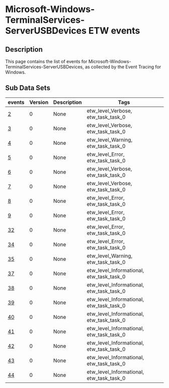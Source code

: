 # Microsoft-Windows-TerminalServices-ServerUSBDevices ETW events

## Description
This page contains the list of events for Microsoft-Windows-TerminalServices-ServerUSBDevices, as collected by the Event Tracing for Windows.

## Sub Data Sets
|events|Version|Description|Tags|
|---|---|---|---|
|[2](events/event-2.md)|0|None|etw_level_Verbose, etw_task_task_0|
|[3](events/event-3.md)|0|None|etw_level_Verbose, etw_task_task_0|
|[4](events/event-4.md)|0|None|etw_level_Warning, etw_task_task_0|
|[5](events/event-5.md)|0|None|etw_level_Error, etw_task_task_0|
|[6](events/event-6.md)|0|None|etw_level_Verbose, etw_task_task_0|
|[7](events/event-7.md)|0|None|etw_level_Verbose, etw_task_task_0|
|[8](events/event-8.md)|0|None|etw_level_Error, etw_task_task_0|
|[9](events/event-9.md)|0|None|etw_level_Error, etw_task_task_0|
|[32](events/event-32.md)|0|None|etw_level_Error, etw_task_task_0|
|[34](events/event-34.md)|0|None|etw_level_Error, etw_task_task_0|
|[35](events/event-35.md)|0|None|etw_level_Warning, etw_task_task_0|
|[37](events/event-37.md)|0|None|etw_level_Informational, etw_task_task_0|
|[38](events/event-38.md)|0|None|etw_level_Informational, etw_task_task_0|
|[39](events/event-39.md)|0|None|etw_level_Informational, etw_task_task_0|
|[40](events/event-40.md)|0|None|etw_level_Informational, etw_task_task_0|
|[41](events/event-41.md)|0|None|etw_level_Informational, etw_task_task_0|
|[42](events/event-42.md)|0|None|etw_level_Informational, etw_task_task_0|
|[43](events/event-43.md)|0|None|etw_level_Informational, etw_task_task_0|
|[44](events/event-44.md)|0|None|etw_level_Informational, etw_task_task_0|
